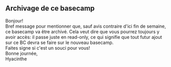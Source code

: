 ## Archivage de ce basecamp



Bonjour!  
Bref message pour mentionner que, sauf avis contraire d'ici fin de semaine, ce
basecamp va être archivé. Cela veut dire que vous pourrez toujours y avoir
accès: il passe juste en read-only, ce qui signifie que tout futur ajout sur
ce BC devra se faire sur le nouveau basecamp.  
Faites signe si c'est un souci pour vous!  
Bonne journée,  
Hyacinthe



